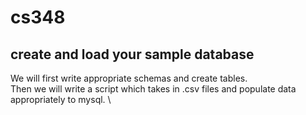 # cs348


## create and load your sample database
We will first write appropriate schemas and create tables. \
Then we will write a script which takes in .csv files and populate data appropriately to mysql. \
